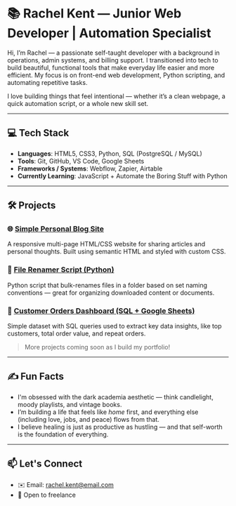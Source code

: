 # 📚 Rachel Kent — Junior Web Developer | Automation Specialist

Hi, I’m Rachel — a passionate self-taught developer with a background in operations, admin systems, and billing support. I transitioned into tech to build beautiful, functional tools that make everyday life easier and more efficient. My focus is on front-end web development, Python scripting, and automating repetitive tasks.

I love building things that feel intentional — whether it’s a clean webpage, a quick automation script, or a whole new skill set.

---

## 💻 Tech Stack

- **Languages**: HTML5, CSS3, Python, SQL (PostgreSQL / MySQL)
- **Tools**: Git, GitHub, VS Code, Google Sheets
- **Frameworks / Systems**: Webflow, Zapier, Airtable
- **Currently Learning**: JavaScript + Automate the Boring Stuff with Python

---

## 🛠 Projects

### 🌐 [Simple Personal Blog Site](#)
A responsive multi-page HTML/CSS website for sharing articles and personal thoughts. Built using semantic HTML and styled with custom CSS.

### 🐍 [File Renamer Script (Python)](#)
Python script that bulk-renames files in a folder based on set naming conventions — great for organizing downloaded content or documents.

### 🧮 [Customer Orders Dashboard (SQL + Google Sheets)](#)
Simple dataset with SQL queries used to extract key data insights, like top customers, total order value, and repeat orders.

> More projects coming soon as I build my portfolio!

---

## ✍️ Fun Facts

- I'm obsessed with the dark academia aesthetic — think candlelight, moody playlists, and vintage books.
- I’m building a life that feels like *home* first, and everything else (including love, jobs, and peace) flows from that.
- I believe healing is just as productive as hustling — and that self-worth is the foundation of everything.

---

## 📫 Let's Connect

- ✉️ Email: rachel.kent@email.com
- 💼 Open to freelance
